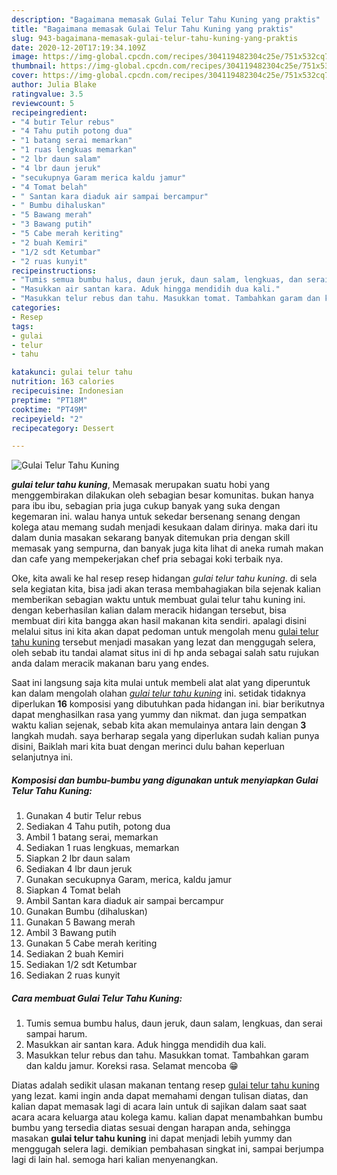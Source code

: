 ```yaml
---
description: "Bagaimana memasak Gulai Telur Tahu Kuning yang praktis"
title: "Bagaimana memasak Gulai Telur Tahu Kuning yang praktis"
slug: 943-bagaimana-memasak-gulai-telur-tahu-kuning-yang-praktis
date: 2020-12-20T17:19:34.109Z
image: https://img-global.cpcdn.com/recipes/304119482304c25e/751x532cq70/gulai-telur-tahu-kuning-foto-resep-utama.jpg
thumbnail: https://img-global.cpcdn.com/recipes/304119482304c25e/751x532cq70/gulai-telur-tahu-kuning-foto-resep-utama.jpg
cover: https://img-global.cpcdn.com/recipes/304119482304c25e/751x532cq70/gulai-telur-tahu-kuning-foto-resep-utama.jpg
author: Julia Blake
ratingvalue: 3.5
reviewcount: 5
recipeingredient:
- "4 butir Telur rebus"
- "4 Tahu putih potong dua"
- "1 batang serai memarkan"
- "1 ruas lengkuas memarkan"
- "2 lbr daun salam"
- "4 lbr daun jeruk"
- "secukupnya Garam merica kaldu jamur"
- "4 Tomat belah"
- " Santan kara diaduk air sampai bercampur"
- " Bumbu dihaluskan"
- "5 Bawang merah"
- "3 Bawang putih"
- "5 Cabe merah keriting"
- "2 buah Kemiri"
- "1/2 sdt Ketumbar"
- "2 ruas kunyit"
recipeinstructions:
- "Tumis semua bumbu halus, daun jeruk, daun salam, lengkuas, dan serai sampai harum."
- "Masukkan air santan kara. Aduk hingga mendidih dua kali."
- "Masukkan telur rebus dan tahu. Masukkan tomat. Tambahkan garam dan kaldu jamur. Koreksi rasa. Selamat mencoba 😁"
categories:
- Resep
tags:
- gulai
- telur
- tahu

katakunci: gulai telur tahu 
nutrition: 163 calories
recipecuisine: Indonesian
preptime: "PT18M"
cooktime: "PT49M"
recipeyield: "2"
recipecategory: Dessert

---
```



![Gulai Telur Tahu Kuning](https://img-global.cpcdn.com/recipes/304119482304c25e/751x532cq70/gulai-telur-tahu-kuning-foto-resep-utama.jpg)

<b><i>gulai telur tahu kuning</i></b>, Memasak merupakan suatu hobi yang menggembirakan dilakukan oleh sebagian besar komunitas. bukan hanya para ibu ibu, sebagian pria juga cukup banyak yang suka dengan kegemaran ini. walau hanya untuk sekedar bersenang senang dengan kolega atau memang sudah menjadi kesukaan dalam dirinya. maka dari itu dalam dunia masakan sekarang banyak ditemukan pria dengan skill memasak yang sempurna, dan banyak juga kita lihat di aneka rumah makan dan cafe yang mempekerjakan chef pria sebagai koki terbaik nya.



Oke, kita awali ke hal resep resep hidangan <i>gulai telur tahu kuning</i>. di sela sela kegiatan kita, bisa jadi akan terasa membahagiakan bila sejenak kalian memberikan sebagian waktu untuk membuat gulai telur tahu kuning ini. dengan keberhasilan kalian dalam meracik hidangan tersebut, bisa membuat diri kita bangga akan hasil makanan kita sendiri. apalagi disini melalui situs ini kita akan dapat pedoman untuk mengolah menu <u>gulai telur tahu kuning</u> tersebut menjadi masakan yang lezat dan menggugah selera, oleh sebab itu tandai alamat situs ini di hp anda sebagai salah satu rujukan anda dalam meracik makanan baru yang endes.


Saat ini langsung saja kita mulai untuk membeli alat alat yang diperuntuk kan dalam mengolah olahan <u><i>gulai telur tahu kuning</i></u> ini. setidak tidaknya diperlukan <b>16</b> komposisi yang dibutuhkan pada hidangan ini. biar berikutnya dapat menghasilkan rasa yang yummy dan nikmat. dan juga sempatkan waktu kalian sejenak, sebab kita akan memulainya antara lain dengan <b>3</b> langkah mudah. saya berharap segala yang diperlukan sudah kalian punya disini, Baiklah mari kita buat dengan merinci dulu bahan keperluan selanjutnya ini.

<!--inarticleads1-->

##### Komposisi dan bumbu-bumbu yang digunakan untuk menyiapkan Gulai Telur Tahu Kuning:

1. Gunakan 4 butir Telur rebus
1. Sediakan 4 Tahu putih, potong dua
1. Ambil 1 batang serai, memarkan
1. Sediakan 1 ruas lengkuas, memarkan
1. Siapkan 2 lbr daun salam
1. Sediakan 4 lbr daun jeruk
1. Gunakan secukupnya Garam, merica, kaldu jamur
1. Siapkan 4 Tomat belah
1. Ambil  Santan kara diaduk air sampai bercampur
1. Gunakan  Bumbu (dihaluskan)
1. Gunakan 5 Bawang merah
1. Ambil 3 Bawang putih
1. Gunakan 5 Cabe merah keriting
1. Sediakan 2 buah Kemiri
1. Sediakan 1/2 sdt Ketumbar
1. Sediakan 2 ruas kunyit




<!--inarticleads2-->

##### Cara membuat Gulai Telur Tahu Kuning:

1. Tumis semua bumbu halus, daun jeruk, daun salam, lengkuas, dan serai sampai harum.
1. Masukkan air santan kara. Aduk hingga mendidih dua kali.
1. Masukkan telur rebus dan tahu. Masukkan tomat. Tambahkan garam dan kaldu jamur. Koreksi rasa. Selamat mencoba 😁




Diatas adalah sedikit ulasan makanan tentang resep <u>gulai telur tahu kuning</u> yang lezat. kami ingin anda dapat memahami dengan tulisan diatas, dan kalian dapat memasak lagi di acara lain untuk di sajikan dalam saat saat acara acara keluarga atau kolega kamu. kalian dapat menambahkan bumbu bumbu yang tersedia diatas sesuai dengan harapan anda, sehingga masakan <b>gulai telur tahu kuning</b> ini dapat menjadi lebih yummy dan menggugah selera lagi. demikian pembahasan singkat ini, sampai berjumpa lagi di lain hal. semoga hari kalian menyenangkan.
